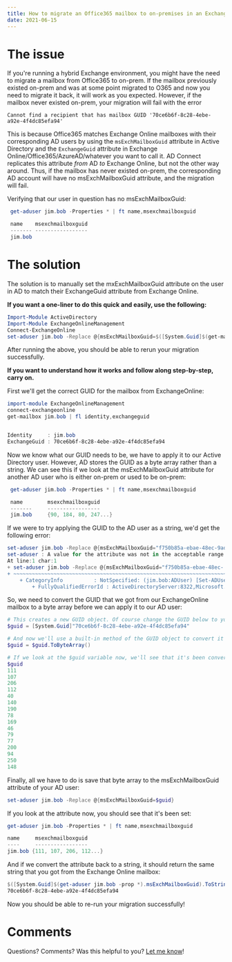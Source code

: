 ```yaml
---
title: How to migrate an Office365 mailbox to on-premises in an Exchange hybrid environment
date: 2021-06-15
---
```

# The issue
If you're running a hybrid Exchange environment, you might have the need to migrate a mailbox from Office365 to on-prem. If the mailbox previously existed on-prem and was at some point migrated to O365 and now you need to migrate it back, it will work as you expected. However, if the mailbox never existed on-prem, your migration will fail with the error 

`Cannot find a recipient that has mailbox GUID '70ce6b6f-8c28-4ebe-a92e-4f4dc85efa94'`

This is because Office365 matches Exchange Online mailboxes with their corresponding AD users by using the `msExchMailboxGuid` attribute in Active Directory and the `ExchangeGuid` attribute in Exchange Online/Office365/AzureAD/whatever you want to call it. AD Connect replicates this attribute *from* AD *to* Exchange Online, but not the other way around. Thus, if the mailbox has never existed on-prem, the corresponding AD account will have no msExchMailboxGuid attribute, and the migration will fail.

Verifying that our user in question has no msExchMailboxGuid:
```powershell
 get-aduser jim.bob -Properties * | ft name,msexchmailboxguid

 name    msexchmailboxguid
 ------- -----------------
 jim.bob
 ```

# The solution
The solution is to manually set the mxExchMailboxGuid attribute on the user in AD to match their ExchangeGuid attribute from Exchange Online.

**If you want a one-liner to do this quick and easily, use the following:**
```powershell
Import-Module ActiveDirectory
Import-Module ExchangeOnlineManagement
Connect-ExchangeOnline
set-aduser jim.bob -Replace @{msExchMailboxGuid=$([System.Guid]$(get-mailbox jim.bob).ExchangeGuid).ToByteArray()}
```
After running the above, you should be able to rerun your migration successfully.

**If you want to understand how it works and follow along step-by-step, carry on.**

First we'll get the correct GUID for the mailbox from ExchangeOnline:
```powershell
import-module ExchangeOnlineManagement
connect-exchangeonline
get-mailbox jim.bob | fl identity,exchangeguid


Identity     : jim.bob
ExchangeGuid : 70ce6b6f-8c28-4ebe-a92e-4f4dc85efa94


```

Now we know what our GUID needs to be, we have to apply it to our Active Directory user. However, AD stores the GUID as a byte array rather than a string. We can see this if we look at the msExchMailboxGuid attribute for another AD user who is either on-prem or used to be on-prem:

```powershell
 get-aduser jim.bob -Properties * | ft name,msexchmailboxguid

 name        msexchmailboxguid
 -------     -----------------
 jim.bob     {90, 184, 80, 247...}
```

If we were to try applying the GUID to the AD user as a string, we'd get the following error:
```powershell
set-aduser jim.bob -Replace @{msExchMailboxGuid="f750b85a-ebae-48ec-9add-2224df22000a"}
set-aduser : A value for the attribute was not in the acceptable range of values
At line:1 char:1
+ set-aduser jim.bob -Replace @{msExchMailboxGuid="f750b85a-ebae-48ec- ...
+ ~~~~~~~~~~~~~~~~~~~~~~~~~~~~~~~~~~~~~~~~~~~~~~~~~~~~~~~~~~~~~~~~~~~~~
    + CategoryInfo          : NotSpecified: (jim.bob:ADUser) [Set-ADUser], ADException
        + FullyQualifiedErrorId : ActiveDirectoryServer:8322,Microsoft.ActiveDirectory.Management.Commands.SetADUser
```

So, we need to convert the GUID that we got from our ExchangeOnline mailbox to a byte array before we can apply it to our AD user:

```powershell
# This creates a new GUID object. Of course change the GUID below to your GUID.
$guid = [System.Guid]"70ce6b6f-8c28-4ebe-a92e-4f4dc85efa94"

# And now we'll use a built-in method of the GUID object to convert it to a byte array
$guid = $guid.ToByteArray()

# If we look at the $guid variable now, we'll see that it's been converted:
$guid
111
107
206
112
40
140
190
78
169
46
79
77
200
94
250
148
```

Finally, all we have to do is save that byte array to the msExchMailboxGuid attribute of your AD user:
```powershell
set-aduser jim.bob -Replace @{msExchMailboxGuid=$guid}
```

If you look at the attribute now, you should see that it's been set:
```powershell
get-aduser jim.bob -Properties * | ft name,msexchmailboxguid

name     msexchmailboxguid
----     -----------------
jim.bob {111, 107, 206, 112...}
```

And if we convert the attribute back to a string, it should return the same string that you got from the Exchange Online mailbox:
```powershell
$([System.Guid]$(get-aduser jim.bob -prop *).msExchMailboxGuid).ToString()
70ce6b6f-8c28-4ebe-a92e-4f4dc85efa94
```

Now you should be able to re-run your migration successfully!

# Comments
Questions? Comments? Was this helpful to you? [Let me know](mailto:jg@justus.ws)!
